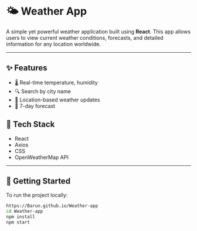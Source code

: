 # 🌤️ Weather App

A simple yet powerful weather application built using **React**. This app allows users to view current weather conditions, forecasts, and detailed information for any location worldwide.

---


## ✨ Features

- 🌡️ Real-time temperature, humidity
- 🔍 Search by city name
- 📍 Location-based weather updates
- 📅 7-day forecast


## 🧰 Tech Stack

- React
- Axios
- CSS
- OpenWeatherMap API

---

## 🚀 Getting Started

To run the project locally:

```bash
https://Barun.github.io/Weather-app
cd Weather-app
npm install
npm start
